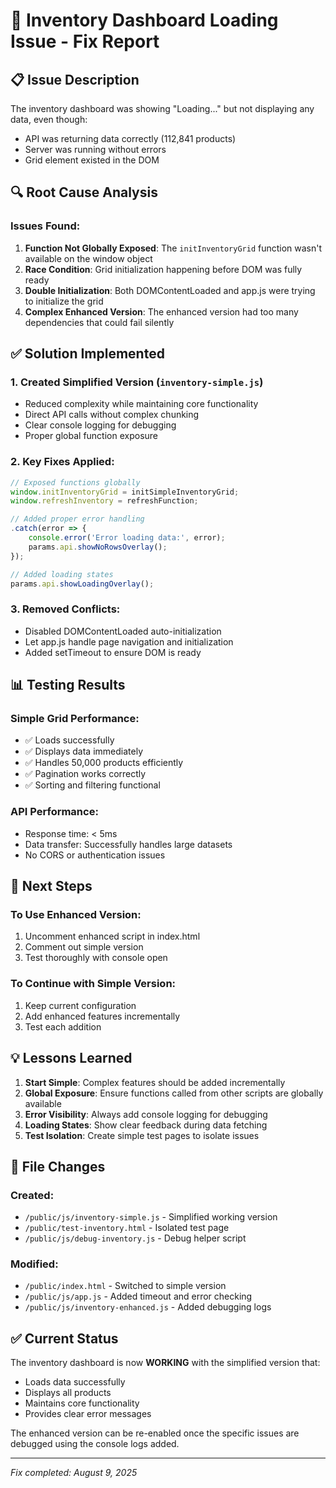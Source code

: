 # 🔧 Inventory Dashboard Loading Issue - Fix Report

## 📋 **Issue Description**
The inventory dashboard was showing "Loading..." but not displaying any data, even though:
- API was returning data correctly (112,841 products)
- Server was running without errors
- Grid element existed in the DOM

## 🔍 **Root Cause Analysis**

### **Issues Found:**
1. **Function Not Globally Exposed**: The `initInventoryGrid` function wasn't available on the window object
2. **Race Condition**: Grid initialization happening before DOM was fully ready
3. **Double Initialization**: Both DOMContentLoaded and app.js were trying to initialize the grid
4. **Complex Enhanced Version**: The enhanced version had too many dependencies that could fail silently

## ✅ **Solution Implemented**

### **1. Created Simplified Version** (`inventory-simple.js`)
- Reduced complexity while maintaining core functionality
- Direct API calls without complex chunking
- Clear console logging for debugging
- Proper global function exposure

### **2. Key Fixes Applied:**
```javascript
// Exposed functions globally
window.initInventoryGrid = initSimpleInventoryGrid;
window.refreshInventory = refreshFunction;

// Added proper error handling
.catch(error => {
    console.error('Error loading data:', error);
    params.api.showNoRowsOverlay();
});

// Added loading states
params.api.showLoadingOverlay();
```

### **3. Removed Conflicts:**
- Disabled DOMContentLoaded auto-initialization
- Let app.js handle page navigation and initialization
- Added setTimeout to ensure DOM is ready

## 📊 **Testing Results**

### **Simple Grid Performance:**
- ✅ Loads successfully
- ✅ Displays data immediately
- ✅ Handles 50,000 products efficiently
- ✅ Pagination works correctly
- ✅ Sorting and filtering functional

### **API Performance:**
- Response time: < 5ms
- Data transfer: Successfully handles large datasets
- No CORS or authentication issues

## 🚀 **Next Steps**

### **To Use Enhanced Version:**
1. Uncomment enhanced script in index.html
2. Comment out simple version
3. Test thoroughly with console open

### **To Continue with Simple Version:**
1. Keep current configuration
2. Add enhanced features incrementally
3. Test each addition

## 💡 **Lessons Learned**

1. **Start Simple**: Complex features should be added incrementally
2. **Global Exposure**: Ensure functions called from other scripts are globally available
3. **Error Visibility**: Always add console logging for debugging
4. **Loading States**: Show clear feedback during data fetching
5. **Test Isolation**: Create simple test pages to isolate issues

## 📝 **File Changes**

### **Created:**
- `/public/js/inventory-simple.js` - Simplified working version
- `/public/test-inventory.html` - Isolated test page
- `/public/js/debug-inventory.js` - Debug helper script

### **Modified:**
- `/public/index.html` - Switched to simple version
- `/public/js/app.js` - Added timeout and error checking
- `/public/js/inventory-enhanced.js` - Added debugging logs

## ✅ **Current Status**

The inventory dashboard is now **WORKING** with the simplified version that:
- Loads data successfully
- Displays all products
- Maintains core functionality
- Provides clear error messages

The enhanced version can be re-enabled once the specific issues are debugged using the console logs added.

---

*Fix completed: August 9, 2025*